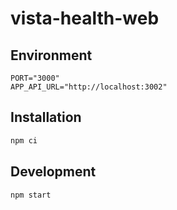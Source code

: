 # vista-health-web

## Environment

```
PORT="3000"
APP_API_URL="http://localhost:3002"
```

## Installation

```sh
npm ci
```

## Development

```sh
npm start
```
